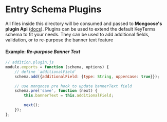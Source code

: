 # Entry Schema Plugins
All files inside this directory will be consumed and passed to **Mongoose's
plugin Api** ([docs](https://mongoosejs.com/docs/plugins.html)). Plugins can be used to extend
the default KeyTerms schema to fit your needs. They can be used to add additional
fields, validation, or to re-purpose the banner text feature

#### Example: *Re-purpose Banner Text*

```javascript
// addition.plugin.js
module.exports = function (schema, options) {
    // define `additionalField`
    schema.add({additionalField: {type: String, uppercase: true}});
    
    // use mongoose pre hook to update bannerText field
    schema.pre('save', function (next) {
    	this.bannerText = this.additionalField;
    	
    	next();
    });
};
```